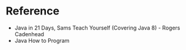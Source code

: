 # Reference

* Java in 21 Days, Sams Teach Yourself (Covering Java 8) - Rogers Cadenhead
* Java How to Program